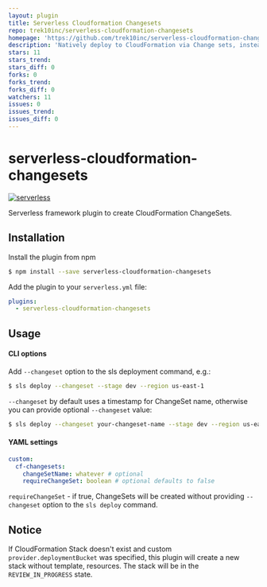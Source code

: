 ```yaml
---
layout: plugin
title: Serverless Cloudformation Changesets
repo: trek10inc/serverless-cloudformation-changesets
homepage: 'https://github.com/trek10inc/serverless-cloudformation-changesets'
description: 'Natively deploy to CloudFormation via Change sets, instead of directly. Allowing you to queue changes, and safely require escalated roles for final deployment.'
stars: 11
stars_trend: 
stars_diff: 0
forks: 0
forks_trend: 
forks_diff: 0
watchers: 11
issues: 0
issues_trend: 
issues_diff: 0
---
```



# serverless-cloudformation-changesets
[![serverless](http://public.serverless.com/badges/v3.svg)](http://www.serverless.com)


Serverless framework plugin to create CloudFormation ChangeSets.

## Installation

Install the plugin from npm

```bash
$ npm install --save serverless-cloudformation-changesets
```

Add the plugin to your `serverless.yml` file:

```yaml
plugins:
  - serverless-cloudformation-changesets
```

## Usage
#### CLI options
Add `--changeset` option to the sls deployment command, e.g.:
```bash
$ sls deploy --changeset --stage dev --region us-east-1
```
`--changeset` by default uses a timestamp for ChangeSet name, otherwise you can provide optional `--changeset` value:
```bash
$ sls deploy --changeset your-changeset-name --stage dev --region us-east-1
```

#### YAML settings
```yaml
custom:
  cf-changesets:
    changeSetName: whatever # optional
    requireChangeSet: boolean # optional defaults to false
```
`requireChangeSet` - if true, ChangeSets will be created without providing `--changeset` option to the `sls deploy` command.

## Notice
If CloudFormation Stack doesn't exist and custom `provider.deploymentBucket` was specified, this plugin will create a new stack without template, resources. The stack will be in the `REVIEW_IN_PROGRESS` state.

